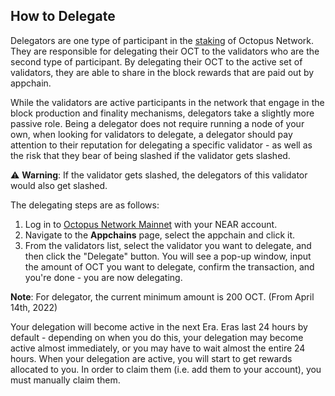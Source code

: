 ## How to Delegate

Delegators are one type of participant in the [staking]((../general/octopus-staking.md)) of Octopus Network. They are responsible for delegating their OCT to the validators who are the second type of participant. By delegating their OCT to the active set of validators, they are able to share in the block rewards that are paid out by appchain.

While the validators are active participants in the network that engage in the block production and finality mechanisms, delegators take a slightly more passive role. Being a delegator does not require running a node of your own, when looking for validators to delegate, a delegator should pay attention to their reputation for delegating a specific validator - as well as the risk that they bear of being slashed if the validator gets slashed.

:warning: **Warning**: If the validator gets slashed, the delegators of this validator would also get slashed.

The delegating steps are as follows:

1. Log in to [Octopus Network Mainnet](https://mainnet.oct.network) with your NEAR account.
2. Navigate to the **Appchains** page, select the appchain and click it.
3. From the validators list, select the validator you want to delegate, and then click the "Delegate" button. You will see a pop-up window, input the amount of OCT you want to delegate, confirm the transaction, and you're done - you are now delegating.

**Note**: For delegator, the current minimum amount is 200 OCT. (From April 14th, 2022)

Your delegation will become active in the next Era. Eras last 24 hours by default - depending on when you do this, your delegation may become active almost immediately, or you may have to wait almost the entire 24 hours. When your delegation are active, you will start to get rewards allocated to you. In order to claim them (i.e. add them to your account), you must manually claim them.
